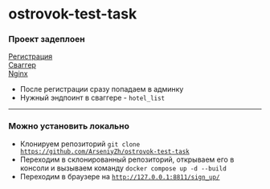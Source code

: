 # ostrovok-test-task

<h3>Проект задеплоен</h3>
<a target="_blank" href="http://95.163.231.52:8811/sign_up/">Регистрация</a> <br>
<a target="_blank" href="http://95.163.231.52:8811/swagger/">Сваггер</a> <br>
<a target="_blank" href="http://95.163.231.52:8012/">Nginx</a> <br>

- После регистрации сразу попадаем в админку
- Нужный эндпоинт в сваггере - <code>hotel_list</code>

<hr>
<h3>Можно установить локально</h3>

- Клонируем репозиторий <code>git clone https://github.com/ArseniyZh/ostrovok-test-task </code>
- Переходим в склонированный репозиторий, открываем его в консоли и вызываем команду <code>docker compose up -d --build</code>
- Переходим в браузере на <code>http://127.0.0.1:8811/sign_up/ </code>
